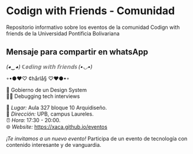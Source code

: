 # Codign with Friends - Comunidad

Repositorio informativo sobre los eventos de la comunidad Codign with friends de la Universidad Pontificia Bolivariana

## Mensaje para compartir en whatsApp

*(◕‿◕) ℂ𝕠𝕕𝕚𝕟𝕘 𝕨𝕚𝕥𝕙 𝕗𝕣𝕚𝕖𝕟𝕕𝕤 (•◡•)*

◦•●❤♡ ¢hårlå§ ♡❤●•◦

🎨 Gobierno de un Design System  
🧙‍♂️ Debugging tech interviews  

📍 *Lugar:* Aula 327 bloque 10 Arquidiseño.  
🏫 *Dirección:* UPB, campus Laureles.  
⏰ *Hora:* 17:30 - 20:00.  
🌐 *Website:* https://xaca.github.io/eventos  

*¡Te invitamos a un nuevo evento!*
Participa de un evento de tecnología con contenido interesante y de vanguardia.